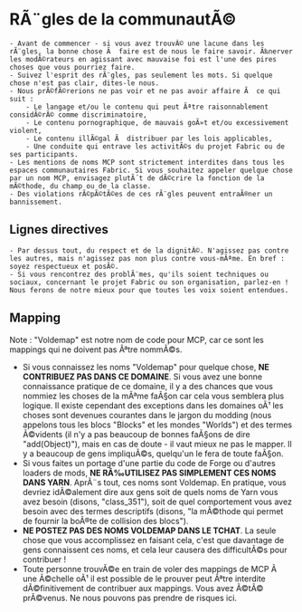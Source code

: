 # RÃ¨gles de la communautÃ©

```
- Avant de commencer - si vous avez trouvÃ© une lacune dans les rÃ¨gles, la bonne chose Ã  faire est de nous le faire savoir. Ã‰nerver les modÃ©rateurs en agissant avec mauvaise foi est l'une des pires choses que vous pourriez faire.
- Suivez l'esprit des rÃ¨gles, pas seulement les mots. Si quelque chose n'est pas clair, dites-le nous.
- Nous prÃ©fÃ©rerions ne pas voir et ne pas avoir affaire Ã  ce qui suit :
    - Le langage et/ou le contenu qui peut Ãªtre raisonnablement considÃ©rÃ© comme discriminatoire,
    - Le contenu pornographique, de mauvais goÃ»t et/ou excessivement violent,
    - Le contenu illÃ©gal Ã  distribuer par les lois applicables,
    - Une conduite qui entrave les activitÃ©s du projet Fabric ou de ses participants.
- Les mentions de noms MCP sont strictement interdites dans tous les espaces communautaires Fabric. Si vous souhaitez appeler quelque chose par un nom MCP, envisagez plutÃ´t de dÃ©crire la fonction de la mÃ©thode, du champ ou de la classe.
- Des violations rÃ©pÃ©tÃ©es de ces rÃ¨gles peuvent entraÃ®ner un bannissement.
```

## Lignes directives

```
- Par dessus tout, du respect et de la dignitÃ©. N'agissez pas contre les autres, mais n'agissez pas non plus contre vous-mÃªme. En bref : soyez respectueux et posÃ©.
- Si vous rencontrez des problÃ¨mes, qu'ils soient techniques ou sociaux, concernant le projet Fabric ou son organisation, parlez-en ! Nous ferons de notre mieux pour que toutes les voix soient entendues.
```

## Mapping

Note : "Voldemap" est notre nom de code pour MCP, car ce sont les
mappings qui ne doivent pas Ãªtre nommÃ©s.

- Si vous connaissez les noms "Voldemap" pour quelque chose, **NE
  CONTRIBUEZ PAS DANS CE DOMAINE**. Si vous avez une bonne
  connaissance pratique de ce domaine, il y a des chances que vous
  nommiez les choses de la mÃªme faÃ§on car cela vous semblera plus
  logique. Il existe cependant des exceptions dans les domaines oÃ¹ les
  choses sont devenues courantes dans le jargon du modding (nous
  appelons tous les blocs "Blocks" et les mondes "Worlds") et des
  termes Ã©vidents (il n'y a pas beaucoup de bonnes faÃ§ons de dire
  "add(Object)"), mais en cas de doute - il vaut mieux ne pas le
  mapper. Il y a beaucoup de gens impliquÃ©s, quelqu'un le fera de
  toute faÃ§on.
- Si vous faites un portage d'une partie du code de Forge ou d'autres
  loaders de mods, **NE RÃ‰UTILISEZ PAS SIMPLEMENT CES NOMS DANS
  YARN**. AprÃ¨s tout, ces noms sont Voldemap. En pratique, vous
  devriez idÃ©alement dire aux gens soit de quels noms de Yarn vous
  avez besoin (disons, "class\_351"), soit de quel comportement vous
  avez besoin avec des termes descriptifs (disons, "la mÃ©thode qui
  permet de fournir la boÃ®te de collision des blocs").
- **NE POSTEZ PAS DES NOMS VOLDEMAP DANS LE TCHAT**. La seule chose
  que vous accomplissez en faisant cela, c'est que davantage de gens
  connaissent ces noms, et cela leur causera des difficultÃ©s pour
  contribuer \!
- Toute personne trouvÃ©e en train de voler des mappings de MCP Ã  une
  Ã©chelle oÃ¹ il est possible de le prouver peut Ãªtre interdite
  dÃ©finitivement de contribuer aux mappings. Vous avez Ã©tÃ© prÃ©venus.
  Ne nous pouvons pas prendre de risques ici.

